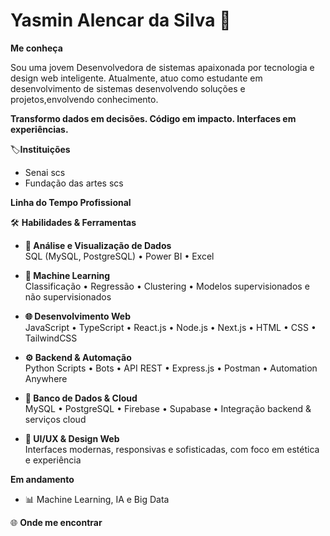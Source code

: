 # Yasmin Alencar da Silva 👋

<!--
**YasSilvaSenai/YasSilvaSenai** is a ✨ _special_ ✨ repository because its `README.md` (this file) appears on your GitHub profile.
-->
**Me conheça**

Sou uma jovem Desenvolvedora de sistemas apaixonada por tecnologia e design web inteligente. Atualmente, atuo como estudante em desenvolvimento de sistemas desenvolvendo soluções e projetos,envolvendo conhecimento. 

**Transformo dados em decisões. Código em impacto. Interfaces em experiências.**

🏷**Instituições**
- Senai scs
- Fundação das artes scs

**Linha do Tempo Profissional**


🛠 **Habilidades & Ferramentas**
- **🔎 Análise e Visualização de Dados**  
 SQL (MySQL, PostgreSQL) • Power BI • Excel

- **🤖 Machine Learning**  
  Classificação • Regressão • Clustering • Modelos supervisionados e não supervisionados

- **🌐 Desenvolvimento Web**  
  JavaScript • TypeScript • React.js • Node.js • Next.js • HTML • CSS • TailwindCSS

- **⚙️ Backend & Automação**  
  Python Scripts • Bots • API REST • Express.js • Postman • Automation Anywhere

- **📁 Banco de Dados & Cloud**  
  MySQL • PostgreSQL • Firebase • Supabase • Integração backend & serviços cloud

- **🎨 UI/UX & Design Web**  
  Interfaces modernas, responsivas e sofisticadas, com foco em estética e experiência

 **Em andamento**
- 📊 Machine Learning, IA e Big Data

🌐 **Onde me encontrar**

